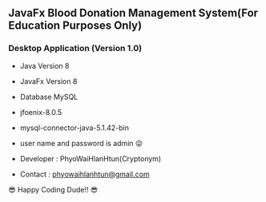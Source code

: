 ## JavaFx Blood Donation Management System(For Education Purposes Only)
### Desktop Application (Version 1.0)

- Java Version 8
- JavaFx Version 8
- Database MySQL
- jfoenix-8.0.5
- mysql-connector-java-5.1.42-bin
- user name and password is admin :stuck_out_tongue_winking_eye:

- Developer : PhyoWaiHlanHtun(Cryptonym) 
- Contact : phyowaihlanhtun@gmail.com

:sunglasses: Happy Coding Dude!! :sunglasses:
